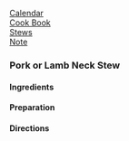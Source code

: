 [Calendar](https://github.com/vmsmith/EDT/blob/master/calendar.md)     
[Cook Book](https://github.com/vmsmith/CookBook/blob/master/README.md)    
[Stews](https://github.com/vmsmith/CookBook/blob/master/stews.md)    
[Note](https://github.com/vmsmith/CookBook/blob/master/notes.md)    

### Pork or Lamb Neck Stew   

#### Ingredients    



#### Preparation   



#### Directions   
